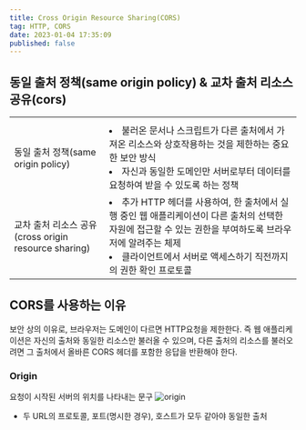 ```yaml
---
title: Cross Origin Resource Sharing(CORS)
tag: HTTP, CORS
date: 2023-01-04 17:35:09
published: false
---
```


## 동일 출처 정책(same origin policy) & 교차 출처 리소스 공유(cors)

<table>
  <th></th>
  <th></th>
  <tr>
    <td>동일 출처 정책(same origin policy)</td>
    <td>
      <li>불러온 문서나 스크립트가 다른 출처에서 가져온 리소스와 상호작용하는 것을 제한하는 중요한 보안 방식</li>
      <li>자신과 동일한 도메인만 서버로부터 데이터를 요청하여 받을 수 있도록 하는 정책</li>
    </td>
  </tr>
  <tr>
    <td>교차 출처 리소스 공유(cross origin resource sharing)</td>
    <td>
      <li>추가 HTTP 헤더를 사용하여, 한 출처에서 실행 중인 웹 애플리케이션이 다른 출처의 선택한 자원에 접근할 수 있는 권한을 부여하도록 브라우저에 알려주는 체제</li>
      <li>클라이언트에서 서버로 액세스하기 직전까지의 권한 확인 프로토콜</li>
    </td>
  </tr>
</table>

## CORS를 사용하는 이유

보안 상의 이유로, 브라우저는 도메인이 다르면 HTTP요청을 제한한다. 즉 웹 애플리케이션은 자신의 출처와 동일한 리소스만 불러올 수 있으며, 다른 출처의 리소스를 불러오려면 그 출처에서 올바른 CORS 헤더를 포함한 응답을 반환해야 한다.

### Origin

요청이 시작된 서버의 위치를 나타내는 문구
![origin](https://github.com/h-alex2/h-blog/blob/1cf947cbb3e0b2ccf47f26c7cb24d9408d4cea3f/public/posts/cors-01.png?raw=true)

- 두 URL의 프로토콜, 포트(명시한 경우), 호스트가 모두 같아야 동일한 출처

